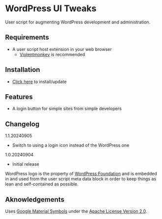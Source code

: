 # WordPress UI Tweaks
User script for augmenting WordPress development and administration.

## Requirements
- A user script host extension in your web browser
  - [Violentmonkey](https://violentmonkey.github.io/) is recommended

## Installation
- [Click here](https://github.com/WTF-Design/wordpress-ui-tweaks/raw/main/script.user.js) to install/update

## Features
- A login button for simple sites from simple developers

## Changelog
1.1.20240905
- Switch to using a login icon instead of the WordPress one

1.0.20240904
- Initial release

WordPress logo is the property of [WordPress Foundation](https://wordpressfoundation.org/) and is embedded in and used from the user script meta data block in order to keep things as lean and self-contained as possible.

## Aknowledgements
Uses [Google Material Symbols](https://fonts.google.com/icons) under the [Apache License Version 2.0](Google-Material-Symbols-LICENSE.txt).
